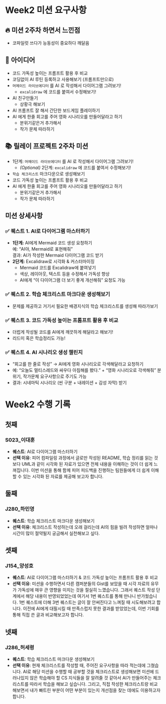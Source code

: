 # Week2 미션 요구사항
## 🔥 미션 2주차 하면서 느낀점
- 코파일럿 쓰다가 능동성이 중요하다 깨달음

## 💢 아이디어
- 코드 가독성 높이는 프롬프트 활용 후 비교
- 코딩없이 AI 루틴 등록하고 사용해보기 (프롬프트만으로)
- `머메이드 라이브에디터` 를 AI 로 작성해서 다이어그램 그려보기!
  - `excalidraw` 에 코드를 붙여서 수정해보기!
- AI 친구만들기
  - 상황극 해보기
- AI 프롬프트 잘 해서 간단한 보드게임 플레이하기
- AI 에게 한줄 회고를 주어 영화 시나리오를 만들어달라고 하기
  - 분위기같은거 추가해서
  - 작가 문체 따라하기

## 📚 릴레이 프로젝트 2주차 미션
- 1단계: `머메이드 라이브에디터` 를 AI 로 작성해서 다이어그램 그려보기!
  - _(Optional)_ 2단계: `excalidraw` 에 코드를 붙여서 수정해보기!
- `학습 체크리스트` 마크다운으로 생성해보기
- 코드 가독성 높이는 프롬프트 활용 후 비교
- AI 에게 한줄 회고를 주어 영화 시나리오를 만들어달라고 하기
  - 분위기같은거 추가해서
  - 작가 문체 따라하기

## 미션 상세사항
### ✅ 퀘스트 1. AI로 다이어그램 마스터하기
- **1단계:** AI에게 Mermaid 코드 생성 요청하기  
    예: “AI야, Mermaid로 표현해줘”  
    결과: AI가 작성한 Mermaid 다이어그램 코드 받기
- **2단계:** Excalidraw로 시각화 & 커스터마이징  
  - Mermaid 코드를 Excalidraw에 붙여넣기
  - 색상, 레이아웃, 텍스트 등을 수정해서 가독성 향상
  - AI에게 “이 다이어그램 더 보기 좋게 개선해줘” 요청도 가능

### ✅ 퀘스트 2. 학습 체크리스트 마크다운 생성해보기
- 문제를 제공하고 거기서 필요한 배경지식의 학습 체크리스트를 생성해 따라가보기

### ✅ 퀘스트 3. 코드 가독성 높이는 프롬프트 활용 후 비교
- 더럽게 작성될 코드를 AI에게 깨끗하게 해달라고 해보기!
- 리드미 혹은 학습정리도 가능!

### ✅ 퀘스트 4. AI 시나리오 생성 챌린지
- “회고를 한 줄로 작성” → AI에게 영화 시나리오로 각색해달라고 요청하기
- 예: “오늘도 멀티스레드와 싸우다 아침해를 봤다.” + “영화 시나리오로 각색해줘”
    분위기, 작가문체 요구사항으로 주기도 가능
- 결과: 시네마틱 시나리오 (씬 구분 + 내레이션 + 감성 자막) 받기

# Week2 수행 기록
## 첫째
### S023_이대훈
- **퀘스트**: AI로 다이어그램 마스터하기
- **선택 이유**: 피어 컴파일링 과정에서 글로만 작성된 README, 학습 정리를 읽는 것보다 UML과 같이 시각화 된 자료가 있으면 전체 내용을 이해하는 것이 더 쉽게 느껴집니다. 이번 미션을 통해 함께 피어 피드백을 진행하는 팀원들에게 더 쉽게 이해할 수 있는 시각화 된 자료를 제공해 보고자 합니다.

## 둘째
### J280_하민영
- **퀘스트**: 학습 체크리스트 마크다운 생성해보기
- **선택 이유**: 체크리스트 작성하는데 오래 걸리는데 AI의 힘을 빌려 작성하면 얼마나 시간이 많이 절약될지 궁금해서 실천해보고 싶다.

## 셋째
### J154_양성호
- **퀘스트**: AI로 다이어그램 마스터하기 & 코드 가독성 높이는 프롬프트 활용 후 비교
- **선택 이유**: 미션을 수행하면서 다른 캠퍼분들의 Gist를 보았을 때 시각 자료의 유무가 가독성에 매우 큰 영향을 미치는 것을 절실히 느꼈습니다. 그래서 퀘스트 작성 단계에서 해당 내용이 반영되었었는데 여기서 1번 퀘스트를 통해 만나니 반가웠습니다. 1번 퀘스트에 더해 3번 퀘스트는 글이 잘 안써진다고 느껴질 때 시도해보려고 합니다. 이전에 AI에게 대필시킬 때 만족스럽지 못한 결과를 받았었는데, 이번 기회를 통해 직접 쓴 글과 비교해보고자 합니다.

## 넷째
### J286_허세령
- **퀘스트**: 학습 체크리스트 마크다운 생성해보기
- **선택 이유**: 현재 체크리스트를 작성할 때, 주어진 요구사항을 따라 적는데에 그쳤습니다. AI로 해당 미션을 수행할 때 공부할 것을 체크리스트로 생성해보면 미션에 드러나있지 않은 학습해야 할 CS 지식들을 잘 알려줄 것 같아서 AI가 만들어주는 체크리스트를 따라서 학습을 해보고 싶습니다. 그리고, 직접 작성한 체크리스트랑 비교해보면서 내가 빠트린 부분이 어떤 부분이 있는지 개선점을 찾는 데에도 이용하고자 합니다.


